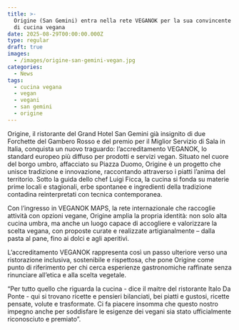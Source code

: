 ```yaml
---
title: >-
  Origine (San Gemini) entra nella rete VEGANOK per la sua convincente proposta
  di cucina vegana 
date: 2025-08-29T00:00:00.000Z
type: regular
draft: true
images:
  - /images/origine-san-gemini-vegan.jpg
categories:
  - News
tags:
  - cucina vegana
  - vegan
  - vegani
  - san gemini
  - origine
---
```


Origine, il ristorante del Grand Hotel San Gemini già insignito di due Forchette del Gambero Rosso e del premio per il Miglior Servizio di Sala in Italia, conquista un nuovo traguardo: l’accreditamento VEGANOK, lo standard europeo più diffuso per prodotti e servizi vegan. Situato nel cuore del borgo umbro, affacciato su Piazza Duomo, Origine è un progetto che unisce tradizione e innovazione, raccontando attraverso i piatti l’anima del territorio. Sotto la guida dello chef Luigi Ficca, la cucina si fonda su materie prime locali e stagionali, erbe spontanee e ingredienti della tradizione contadina reinterpretati con tecnica contemporanea.

Con l’ingresso in VEGANOK MAPS, la rete internazionale che raccoglie attività con opzioni vegane, Origine amplia la propria identità: non solo alta cucina umbra, ma anche un luogo capace di accogliere e valorizzare la scelta vegana, con proposte curate e realizzate artigianalmente – dalla pasta al pane, fino ai dolci e agli aperitivi.

L’accreditamento VEGANOK rappresenta così un passo ulteriore verso una ristorazione inclusiva, sostenibile e rispettosa, che pone Origine come punto di riferimento per chi cerca esperienze gastronomiche raffinate senza rinunciare all’etica e alla scelta vegetale.

“Per tutto quello che riguarda la cucina - dice il maitre del ristorante Italo Da Ponte - qui si trovano ricette e pensieri bilanciati, bei piatti e gustosi, ricette pensate, volute e trasformate. Ci fa piacere insomma che questo nostro impegno anche per soddisfare le esigenze dei vegani sia stato ufficialmente riconosciuto e premiato”.
